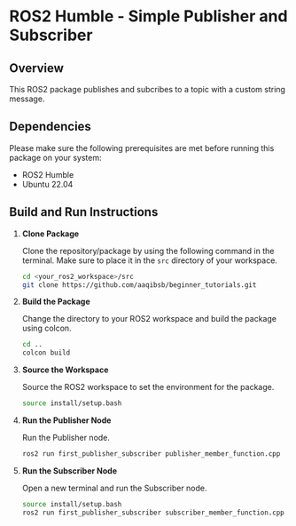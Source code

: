 # ROS2 Humble - Simple Publisher and Subscriber

## Overview

This ROS2 package publishes and subcribes to a topic with a custom string message.

## Dependencies

Please make sure the following prerequisites are met before running this package on your system:

- ROS2 Humble
- Ubuntu 22.04

## Build and Run Instructions

1. **Clone Package**

   Clone the repository/package by using the following command in the terminal. Make sure to place it in the `src` directory of your workspace.

   ```sh
   cd <your_ros2_workspace>/src
   git clone https://github.com/aaqibsb/beginner_tutorials.git
   ```

2. **Build the Package**

    Change the directory to your ROS2 workspace and build the package using colcon.

    ```sh
    cd ..
    colcon build
    ```

3. **Source the Workspace**

    Source the ROS2 workspace to set the environment for the package.

    ```sh
    source install/setup.bash
    ```

4. **Run the Publisher Node**

    Run the Publisher node.

    ```sh
    ros2 run first_publisher_subscriber publisher_member_function.cpp
    ```

5. **Run the Subscriber Node**

    Open a new terminal and run the Subscriber node.

    ```sh
    source install/setup.bash
    ros2 run first_publisher_subscriber subscriber_member_function.cpp
    ```
